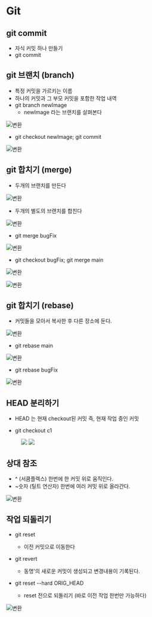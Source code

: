# Git

## git commit

- 자식 커밋 하나 만들기
- git commit

## git 브랜치 (branch)

- 특정 커밋을 가르키는 이름
- 하나의 커밋과 그 부모 커밋을 포함한 작업 내역
- git branch newImage
  - newImage 라는 브랜치를 살펴본다

![변환](./git%20branch1.png)

- git checkout newImage; git commit

![변환](./git%20branch2.png)

## git 합치기 (merge)

- 두개의 브랜치를 만든다

![변환](./%20git%20merge1.png)

- 두개의 별도의 브랜치를 합친다

![변환](./git%20merge2.png)

- git merge bugFix

![변환](./git%20merge3.png)

- git checkout bugFix; git merge main

![변환](./git%20merge4.png)

![변환](./merge.png)

## git 합치기 (rebase)

- 커밋들을 모아서 복사한 후 다른 장소에 둔다.

![변환](./gitrebase2.png)

- git rebase main

![변환](./gitrebase.png)

- git rebase bugFix

![변환](./gitrebase1.png)

## HEAD 분리하기

- HEAD 는 현재 checkout된 커밋 즉, 현재 작업 중인 커밋

- git checkout c1

<figure class="half" >
  <a href="./HEAD1.png"><img src="./HEAD1.png"></a>
  <a href="./HEAD2.png"><img src="./HEAD2.png"></a>
</figure>

## 상대 참조

- ^ (서큠플렉스) 한번에 한 커밋 위로 움직인다.
- ~숫자 (틸트 연산자) 한번에 여러 커밋 위로 올라간다. 

![변환](./git~.png)


## 작업 되돌리기

- git reset
  - 이전 커밋으로 이동한다
- git revert
  - 동명'의 새로운 커밋이 생성되고 변경내용이 기록된다.

- git reset --hard ORIG_HEAD
  - reset 전으로 되돌리기 (바로 이전 작업 한번만 가능하다)

![변환](./reset.png)